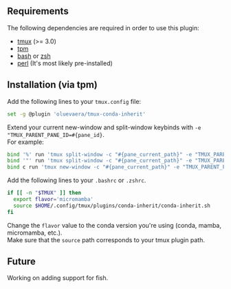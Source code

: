 ## Requirements

The following dependencies are required in order to use this plugin:

- [tmux](https://github.com/tmux/tmux) (>= 3.0)
- [tpm](https://github.com/tmux-plugins/tpm)
- [bash](https://www.gnu.org/software/bash/) or [zsh](https://www.zsh.org)
- [perl](https://github.com/Perl) (It's most likely pre-installed)


## Installation (via tpm)

Add the following lines to your `tmux.config` file:

```sh
set -g @plugin 'oluevaera/tmux-conda-inherit'
```

Extend your current new-window and split-window keybinds with `-e "TMUX_PARENT_PANE_ID=#{pane_id}`.  
For example:
```sh
bind '%' run 'tmux split-window -c "#{pane_current_path}" -e "TMUX_PARENT_PANE_ID=#{pane_id}" -h'
bind '"' run 'tmux split-window -c "#{pane_current_path}" -e "TMUX_PARENT_PANE_ID=#{pane_id}" -v'
bind c run 'tmux new-window -c "#{pane_current_path}" -e "TMUX_PARENT_PANE_ID=#{pane_id}"'
```

Add the following lines to your `.bashrc` or `.zshrc`. 
  
```sh
if [[ -n "$TMUX" ]] then
  export flavor='micromamba'
  source $HOME/.config/tmux/plugins/conda-inherit/conda-inherit.sh
fi
```
Change the `flavor` value to the conda version you're using (conda, mamba, micromamba, etc.).  
Make sure that the `source` path corresponds to your tmux plugin path.

## Future
Working on adding support for fish.
